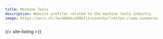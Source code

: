 ```yaml
---
title: Machine Tools
description: Website profiles related to the machine tools industry.
image: https://wsrv.nl/?w=400&h=200&fit=cover&url=https://www.sunmaster-cnc.com/proimages/products/CNC-Lathe/pd-cnc-1640.jpg
---
```


{{< site-listing >}}